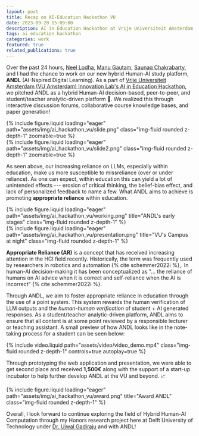 ```yaml
---
layout: post
title: Recap on AI-Education Hackathon VU
date: 2023-09-20 15:09:00
description: AI in Education Hackathon at Vrije Universiteit Amsterdam.
tags: ai education hackathon
categories: work
featured: true
related_publications: true
---
```


Over the past 24 hours, [Neel Lodha](https://www.linkedin.com/in/neel-lodha/), [Manu Gautam](https://www.linkedin.com/in/manu-gautam-6b5064259/), [Saunaq Chakrabarty](https://www.linkedin.com/in/saunaq-chakrabarty-498880250/), and I had the chance to work on our new hybrid Human-AI study platform, **ANDL** (AI-Nspired Digital Learning). As a part of [Vrije Universiteit Amsterdam (VU Amsterdam) Innovation Lab's AI in Education Hackathon](https://advalvas.vu.nl/en/science-education/ai-hackathon-winner-wants-tackle-crowded-campus/), we pitched ANDL as a hybrid Human-AI decision-based, peer-to-peer, and student/teacher analytic-driven platform 🏫. We realized this through interactive discussion forums, collaborative course knowledge bases, and paper generation!

<div class="row mt-3">
    <div class="col-sm mt-3 mt-md-0">
        {% include figure.liquid loading="eager" path="assets/img/ai_hackathon_vu/slide.png" class="img-fluid rounded z-depth-1" zoomable=true %}
    </div>
    <div class="col-sm mt-3 mt-md-0">
        {% include figure.liquid loading="eager" path="assets/img/ai_hackathon_vu/slide2.png" class="img-fluid rounded z-depth-1" zoomable=true %}
    </div>
</div>

As seen above, our increasing reliance on LLMs, especially within education, make us more susceptible to missreliance (over or under reliance). As one can expect, within education this can yield a lot of unintended effects --- erosion of critical thinking, the belief-bias effect, and lack of personalized feedback to name a few. What ANDL aims to achieve is promoting **appropriate reliance**
within education.

<div class="row">
    <div class="col-sm mt-3 mt-md-0">
        {% include figure.liquid loading="eager" path="assets/img/ai_hackathon_vu/working.png" title="ANDL's early stages" class="img-fluid rounded z-depth-1" %}
    </div>
        <div class="col-sm mt-3 mt-md-0">
        {% include figure.liquid loading="eager" path="assets/img/ai_hackathon_vu/presentation.png" title="VU's Campus at night" class="img-fluid rounded z-depth-1" %}
    </div>
</div>

**Appropriate Reliance (AR)** is a concept that has received increasing attention in the HCI field recently. Historically, the term was frequently used by researchers in robotics and automation {% cite schemmer2022i %},. In human-AI decision-making it has been conceptualized as "... the reliance of humans on AI advice when it is correct and self-reliance when the AI is incorrect" {% cite schemmer2022i %}.

Through ANDL, we aim to foster appropriate reliance in education through the use of a point system. This system rewards the human verification of LLM outputs and the _human-human verification_ of student + AI generated responses. As a student/teacher analytic-driven platform, ANDL aims to ensure that all content is at some point reviewed by a responsible lecturer or teaching assistant. A small preview of how ANDL looks like in the note-taking process for a student can be seen below:

<div class="row">
    <div class="col-sm mt-3 mt-md-0">
        {% include video.liquid path="assets/video/video_demo.mp4" class="img-fluid rounded z-depth-1" controls=true autoplay=true %}
    </div>
</div>

Through prototyping the web application and presentation, we were able to get second place and received **1,500€** along with the support of a start-up incubator to help further develop ANDL at the VU and beyond. 📈

<div class="row">
    <div class="col-sm mt-3 mt-md-0">
        {% include figure.liquid loading="eager" path="assets/img/ai_hackathon_vu/award.png" title="Award ANDL" class="img-fluid rounded z-depth-1" %}
    </div>
</div>

Overall, I look forward to continue exploring the field of Hybrid Human-AI Computation through my Honors research project here at Delft University of Technology under [Dr. Ujwal Gadiraju](https://ujwalgadiraju.com/) and with ANDL!
